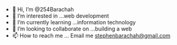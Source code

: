 - 👋 Hi, I’m @254Barachah
- 👀 I’m interested in ...web development 
- 🌱 I’m currently learning ...information technology 
- 💞️ I’m looking to collaborate on ...building a web
- 📫 How to reach me ...
Email me stephenbarachah@gmail.com 
<!---
254Barachah/254Barachah is a ✨ special ✨ repository because its `README.md` (this file) appears on your GitHub profile.
You can click the Preview link to take a look at your changes.
--->
